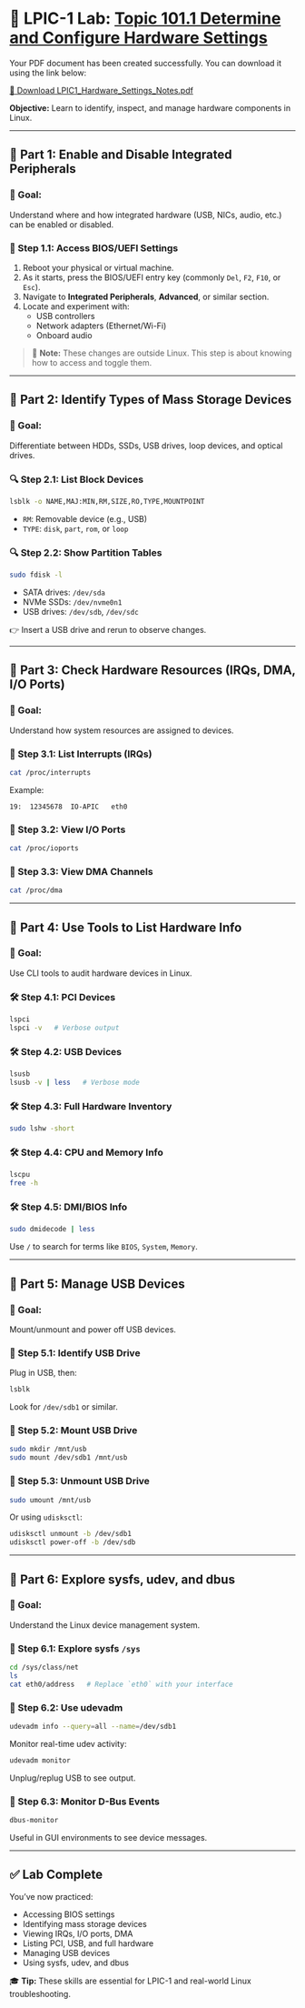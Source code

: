 # 🧪 LPIC-1 Lab: [Topic 101.1 Determine and Configure Hardware Settings]()

Your PDF document has been created successfully. You can download it using the link below:

[📄 Download LPIC1\_Hardware\_Settings\_Notes.pdf](sandbox:/mnt/data/LPIC1_Hardware_Settings_Notes.pdf)

**Objective:** Learn to identify, inspect, and manage hardware components in Linux.

---

## 🔸 Part 1: Enable and Disable Integrated Peripherals

### 🎯 Goal:
Understand where and how integrated hardware (USB, NICs, audio, etc.) can be enabled or disabled.

### 🔧 Step 1.1: Access BIOS/UEFI Settings

1. Reboot your physical or virtual machine.
2. As it starts, press the BIOS/UEFI entry key (commonly `Del`, `F2`, `F10`, or `Esc`).
3. Navigate to **Integrated Peripherals**, **Advanced**, or similar section.
4. Locate and experiment with:
   - USB controllers
   - Network adapters (Ethernet/Wi-Fi)
   - Onboard audio

> 📝 **Note:** These changes are outside Linux. This step is about knowing how to access and toggle them.

---

## 🔸 Part 2: Identify Types of Mass Storage Devices

### 🎯 Goal:
Differentiate between HDDs, SSDs, USB drives, loop devices, and optical drives.

### 🔍 Step 2.1: List Block Devices

```bash
lsblk -o NAME,MAJ:MIN,RM,SIZE,RO,TYPE,MOUNTPOINT
```

- `RM`: Removable device (e.g., USB)
- `TYPE`: `disk`, `part`, `rom`, or `loop`

### 🔍 Step 2.2: Show Partition Tables

```bash
sudo fdisk -l
```

- SATA drives: `/dev/sda`
- NVMe SSDs: `/dev/nvme0n1`
- USB drives: `/dev/sdb`, `/dev/sdc`

👉 Insert a USB drive and rerun to observe changes.

---

## 🔸 Part 3: Check Hardware Resources (IRQs, DMA, I/O Ports)

### 🎯 Goal:
Understand how system resources are assigned to devices.

### 📘 Step 3.1: List Interrupts (IRQs)

```bash
cat /proc/interrupts
```

Example:
```
19:  12345678  IO-APIC   eth0
```

### 📘 Step 3.2: View I/O Ports

```bash
cat /proc/ioports
```

### 📘 Step 3.3: View DMA Channels

```bash
cat /proc/dma
```

---

## 🔸 Part 4: Use Tools to List Hardware Info

### 🎯 Goal:
Use CLI tools to audit hardware devices in Linux.

### 🛠️ Step 4.1: PCI Devices

```bash
lspci
lspci -v   # Verbose output
```

### 🛠️ Step 4.2: USB Devices

```bash
lsusb
lsusb -v | less   # Verbose mode
```

### 🛠️ Step 4.3: Full Hardware Inventory

```bash
sudo lshw -short
```

### 🛠️ Step 4.4: CPU and Memory Info

```bash
lscpu
free -h
```

### 🛠️ Step 4.5: DMI/BIOS Info

```bash
sudo dmidecode | less
```

Use `/` to search for terms like `BIOS`, `System`, `Memory`.

---

## 🔸 Part 5: Manage USB Devices

### 🎯 Goal:
Mount/unmount and power off USB devices.

### 💾 Step 5.1: Identify USB Drive

Plug in USB, then:

```bash
lsblk
```

Look for `/dev/sdb1` or similar.

### 💾 Step 5.2: Mount USB Drive

```bash
sudo mkdir /mnt/usb
sudo mount /dev/sdb1 /mnt/usb
```

### 💾 Step 5.3: Unmount USB Drive

```bash
sudo umount /mnt/usb
```

Or using `udisksctl`:

```bash
udisksctl unmount -b /dev/sdb1
udisksctl power-off -b /dev/sdb
```

---

## 🔸 Part 6: Explore sysfs, udev, and dbus

### 🎯 Goal:
Understand the Linux device management system.

### 🧠 Step 6.1: Explore sysfs `/sys`

```bash
cd /sys/class/net
ls
cat eth0/address   # Replace `eth0` with your interface
```

### 🧠 Step 6.2: Use udevadm

```bash
udevadm info --query=all --name=/dev/sdb1
```

Monitor real-time udev activity:

```bash
udevadm monitor
```

Unplug/replug USB to see output.

### 🧠 Step 6.3: Monitor D-Bus Events

```bash
dbus-monitor
```

Useful in GUI environments to see device messages.

---

## ✅ Lab Complete

You’ve now practiced:

- Accessing BIOS settings
- Identifying mass storage devices
- Viewing IRQs, I/O ports, DMA
- Listing PCI, USB, and full hardware
- Managing USB devices
- Using sysfs, udev, and dbus

🎓 **Tip:** These skills are essential for LPIC-1 and real-world Linux troubleshooting.
